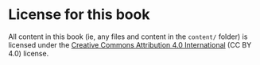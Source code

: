 # License for this book

All content in this book (ie, any files and content in the `content/` folder)
is licensed under the [Creative Commons Attribution 4.0 International](https://creativecommons.org/licenses/by/4.0/)
(CC BY 4.0) license.

